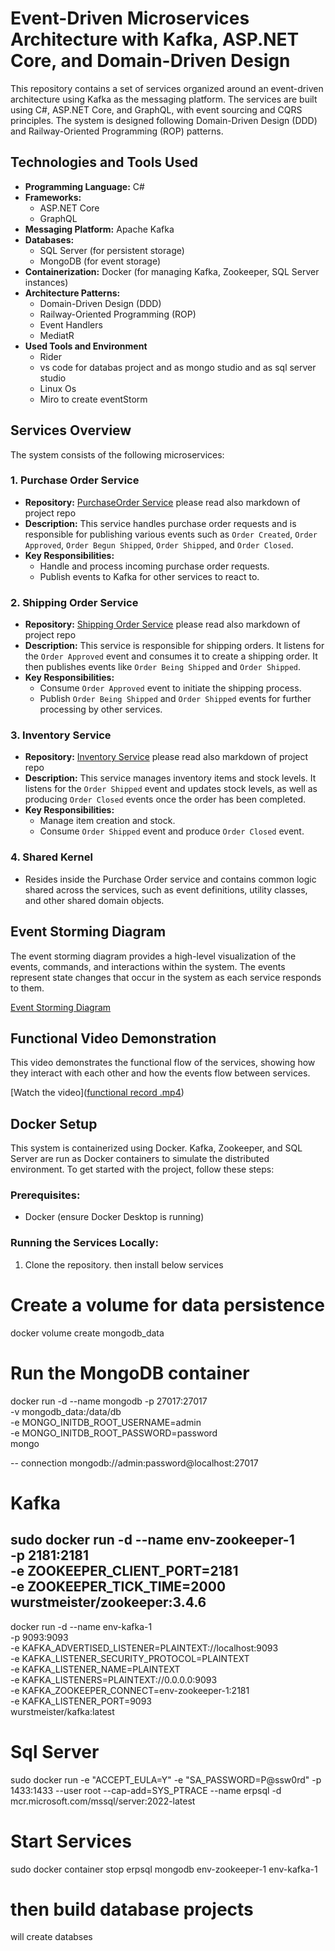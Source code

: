 # Event-Driven Microservices Architecture with Kafka, ASP.NET Core, and Domain-Driven Design

This repository contains a set of services organized around an event-driven architecture using Kafka as the messaging platform. The services are built using C#, ASP.NET Core, and GraphQL, with event sourcing and CQRS principles. The system is designed following Domain-Driven Design (DDD) and Railway-Oriented Programming (ROP) patterns. 

## Technologies and Tools Used

- **Programming Language:** C#
- **Frameworks:**
  - ASP.NET Core
  - GraphQL
- **Messaging Platform:** Apache Kafka
- **Databases:**
  - SQL Server (for persistent storage)
  - MongoDB (for event storage)
- **Containerization:** Docker (for managing Kafka, Zookeeper, SQL Server instances)
- **Architecture Patterns:**
  - Domain-Driven Design (DDD)
  - Railway-Oriented Programming (ROP)
  - Event Handlers
  - MediatR
- **Used Tools and Environment**
   - Rider
   - vs code for databas project and as mongo studio and as  sql server studio
   - Linux Os
   - Miro to create eventStorm
## Services Overview

The system consists of the following microservices:

### 1. **Purchase Order Service** 
   - **Repository:** [PurchaseOrder Service](https://github.com/mohamedabotir/POContext) please read also markdown of project repo 
   - **Description:** This service handles purchase order requests and is responsible for publishing various events such as `Order Created`, `Order Approved`, `Order Begun Shipped`, `Order Shipped`, and `Order Closed`.
   - **Key Responsibilities:**
     - Handle and process incoming purchase order requests.
     - Publish events to Kafka for other services to react to.
   
### 2. **Shipping Order Service**
   - **Repository:** [Shipping Order Service](https://github.com/mohamedabotir/Shipping) please read also markdown of project repo 
   - **Description:** This service is responsible for shipping orders. It listens for the `Order Approved` event and consumes it to create a shipping order. It then publishes events like `Order Being Shipped` and `Order Shipped`.
   - **Key Responsibilities:**
     - Consume `Order Approved` event to initiate the shipping process.
     - Publish `Order Being Shipped` and `Order Shipped` events for further processing by other services.

### 3. **Inventory Service**
   - **Repository:** [Inventory Service](https://github.com/mohamedabotir/InventoryContext) please read also markdown of project repo
   - **Description:** This service manages inventory items and stock levels. It listens for the `Order Shipped` event and updates stock levels, as well as producing `Order Closed` events once the order has been completed.
   - **Key Responsibilities:**
     - Manage item creation and stock.
     - Consume `Order Shipped` event and produce `Order Closed` event.

### 4. **Shared Kernel**
   - Resides inside the Purchase Order service and contains common logic shared across the services, such as event definitions, utility classes, and other shared domain objects.

## Event Storming Diagram

The event storming diagram provides a high-level visualization of the events, commands, and interactions within the system. The events represent state changes that occur in the system as each service responds to them.

[Event Storming Diagram](https://miro.com/app/board/uXjVLyMevBk=/?share_link_id=775755712380)

## Functional Video Demonstration

This video demonstrates the functional flow of the services, showing how they interact with each other and how the events flow between services.

[Watch the video]([functional record .mp4](https://github.com/mohamedabotir/Po-Project/blob/main/functional%20record%20.mp4))

## Docker Setup

This system is containerized using Docker. Kafka, Zookeeper, and SQL Server are run as Docker containers to simulate the distributed environment. To get started with the project, follow these steps:

### Prerequisites:
- Docker (ensure Docker Desktop is running)

### Running the Services Locally:
1. Clone the repository.
then install below services 

# Create a volume for data persistence
docker volume create mongodb_data

# Run the MongoDB container
docker run -d --name mongodb -p 27017:27017 \
  -v mongodb_data:/data/db \
  -e MONGO_INITDB_ROOT_USERNAME=admin \
  -e MONGO_INITDB_ROOT_PASSWORD=password \
  mongo

-- connection 
mongodb://admin:password@localhost:27017

# Kafka

sudo docker run -d --name env-zookeeper-1 \
  -p 2181:2181 \
  -e ZOOKEEPER_CLIENT_PORT=2181 \
  -e ZOOKEEPER_TICK_TIME=2000 \
  wurstmeister/zookeeper:3.4.6
--- 
docker run -d --name env-kafka-1 \
  -p 9093:9093 \
  -e KAFKA_ADVERTISED_LISTENER=PLAINTEXT://localhost:9093 \
  -e KAFKA_LISTENER_SECURITY_PROTOCOL=PLAINTEXT \
  -e KAFKA_LISTENER_NAME=PLAINTEXT \
  -e KAFKA_LISTENERS=PLAINTEXT://0.0.0.0:9093 \
  -e KAFKA_ZOOKEEPER_CONNECT=env-zookeeper-1:2181 \
  -e KAFKA_LISTENER_PORT=9093 \
  wurstmeister/kafka:latest

# Sql Server
sudo docker run -e "ACCEPT_EULA=Y" -e "SA_PASSWORD=P@ssw0rd" -p 1433:1433 --user root --cap-add=SYS_PTRACE --name erpsql -d mcr.microsoft.com/mssql/server:2022-latest

# Start Services 
sudo docker container stop erpsql mongodb env-zookeeper-1 env-kafka-1

# then build database projects 
will create databses 



